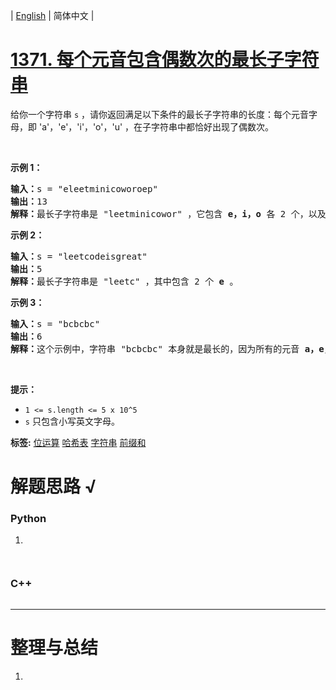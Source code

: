 | [English](README_EN.md) | 简体中文 |

# [1371. 每个元音包含偶数次的最长子字符串](https://leetcode.cn/problems/find-the-longest-substring-containing-vowels-in-even-counts)
<p>给你一个字符串&nbsp;<code>s</code>&nbsp;，请你返回满足以下条件的最长子字符串的长度：每个元音字母，即&nbsp;&#39;a&#39;，&#39;e&#39;，&#39;i&#39;，&#39;o&#39;，&#39;u&#39; ，在子字符串中都恰好出现了偶数次。</p>

<p>&nbsp;</p>

<p><strong>示例 1：</strong></p>

<pre>
<strong>输入：</strong>s = &quot;eleetminicoworoep&quot;
<strong>输出：</strong>13
<strong>解释：</strong>最长子字符串是 &quot;leetminicowor&quot; ，它包含 <strong>e，i，o</strong>&nbsp;各 2 个，以及 0 个 <strong>a</strong>，<strong>u </strong>。
</pre>

<p><strong>示例 2：</strong></p>

<pre>
<strong>输入：</strong>s = &quot;leetcodeisgreat&quot;
<strong>输出：</strong>5
<strong>解释：</strong>最长子字符串是 &quot;leetc&quot; ，其中包含 2 个 <strong>e</strong> 。
</pre>

<p><strong>示例 3：</strong></p>

<pre>
<strong>输入：</strong>s = &quot;bcbcbc&quot;
<strong>输出：</strong>6
<strong>解释：</strong>这个示例中，字符串 &quot;bcbcbc&quot; 本身就是最长的，因为所有的元音 <strong>a，</strong><strong>e，</strong><strong>i，</strong><strong>o，</strong><strong>u</strong> 都出现了 0 次。
</pre>

<p>&nbsp;</p>

<p><strong>提示：</strong></p>

<ul>
	<li><code>1 &lt;= s.length &lt;= 5 x 10^5</code></li>
	<li><code>s</code>&nbsp;只包含小写英文字母。</li>
</ul>

**标签:**  [位运算](https://leetcode.cn/tag/bit-manipulation) [哈希表](https://leetcode.cn/tag/hash-table) [字符串](https://leetcode.cn/tag/string) [前缀和](https://leetcode.cn/tag/prefix-sum) 
# 解题思路 √

### Python

1. 

```python

```


```python

```

### C++

```cpp

```

---



# 整理与总结

1. 